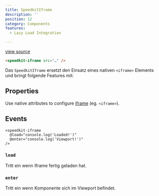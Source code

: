 ```yaml
---
title: SpeedkitIframe
description: ''
position: 12
category: Components
features:
  - Lazy Load Integration

---
```



[view source](https://github.com/GrabarzUndPartner/nuxt-speedkit/blob/main/lib/components/SpeedkitIframe.vue)


```html
<speedkit-iframe src="…" />
```

Das `SpeedkitIframe` ersetzt den Einsatz eines nativen `<iframe>` Elements und bringt folgende Features mit:

<list :items="features"></list>

## Properties

Use native attributes to configure [iframe](https://www.w3schools.com/tags/tag_iframe.asp) (eg. `<iframe>`).
## Events

```vue[example]
<speedkit-iframe 
  @load="console.log('Loaded!')" 
  @enter="console.log('Viewport!')" 
/>
```

### `load`

Tritt ein wenn Iframe fertig geladen hat.

### `enter`

Tritt ein wenn Komponente sich im Viewport befindet.

